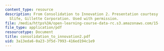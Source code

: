 ```yaml
---
content_type: resource
description: From Consolidation to Innovation 2. Presentation courtesy of Dr. Charles
  Slife, Gillette Corporation. Used with permission.
file: /media/https%3A/open-learning-course-data-rc.s3.amazonaws.com/15-990-architecture-and-communication-in-organizations-fall-2003/3a13eda60a233f5d7993416ed194c1e9_consolidation_to_innovation2.pdf
file_type: application/pdf
resourcetype: Document
title: consolidation_to_innovation2.pdf
uid: 3a13eda6-0a23-3f5d-7993-416ed194c1e9
---
```

